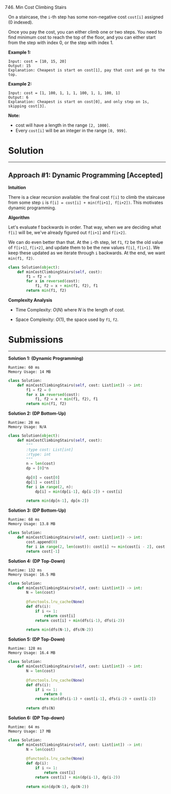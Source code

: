746. Min Cost Climbing Stairs

On a staircase, the `i`-th step has some non-negative cost `cost[i]` assigned (0 indexed).

Once you pay the cost, you can either climb one or two steps. You need to find minimum cost to reach the top of the floor, and you can either start from the step with index 0, or the step with index 1.

**Example 1:**
```
Input: cost = [10, 15, 20]
Output: 15
Explanation: Cheapest is start on cost[1], pay that cost and go to the top.
```

**Example 2:**
```
Input: cost = [1, 100, 1, 1, 1, 100, 1, 1, 100, 1]
Output: 6
Explanation: Cheapest is start on cost[0], and only step on 1s, skipping cost[3].
```

**Note:**
* cost will have a length in the range `[2, 1000]`.
* Every `cost[i]` will be an integer in the range `[0, 999]`.

# Solution
---
## Approach #1: Dynamic Programming [Accepted]
**Intuition**

There is a clear recursion available: the final cost `f[i]` to climb the staircase from some step `i` is `f[i] = cost[i] + min(f[i+1], f[i+2])`. This motivates dynamic programming.

**Algorithm**

Let's evaluate f backwards in order. That way, when we are deciding what `f[i]` will be, we've already figured out `f[i+1]` and `f[i+2]`.

We can do even better than that. At the `i`-th step, let `f1`, `f2` be the old value of `f[i+1]`, `f[i+2]`, and update them to be the new values `f[i]`, `f[i+1]`. We keep these updated as we iterate through `i` backwards. At the end, we want `min(f1, f2)`.

```python
class Solution(object):
    def minCostClimbingStairs(self, cost):
        f1 = f2 = 0
        for x in reversed(cost):
            f1, f2 = x + min(f1, f2), f1
        return min(f1, f2)
```

**Complexity Analysis**

* Time Complexity: $O(N)$ where $N$ is the length of cost.

* Space Complexity: $O(1)$, the space used by `f1`, `f2`.

# Submissions
---
**Solution 1: (Dynamic Programming)**
```
Runtime: 60 ms
Memory Usage: 14 MB
```
```python
class Solution:
    def minCostClimbingStairs(self, cost: List[int]) -> int:
        f1 = f2 = 0
        for x in reversed(cost):
            f1, f2 = x + min(f1, f2), f1
        return min(f1, f2)
```

**Solution 2: (DP Bottom-Up)**
```
Runtime: 28 ms
Memory Usage: N/A
```
```python
class Solution(object):
    def minCostClimbingStairs(self, cost):
        """
        :type cost: List[int]
        :rtype: int
        """
        n = len(cost)
        dp = [0]*n
        
        dp[0] = cost[0]
        dp[1] = cost[1]
        for i in range(2, n):
            dp[i] = min(dp[i-1], dp[i-2]) + cost[i]
            
        return min(dp[n-1], dp[n-2])
```

**Solution 3: (DP Bottom-Up)**
```
Runtime: 68 ms
Memory Usage: 13.8 MB
```
```python
class Solution:
    def minCostClimbingStairs(self, cost: List[int]) -> int:
        cost.append(0)
        for i in range(2, len(cost)): cost[i] += min(cost[i - 2], cost[i - 1])
        return cost[-1]
```

**Solution 4: (DP Top-Down)**
```
Runtime: 132 ms
Memory Usage: 16.5 MB
```
```python
class Solution:
    def minCostClimbingStairs(self, cost: List[int]) -> int:
        N = len(cost)
        
        @functools.lru_cache(None)
        def dfs(i):
            if i <= 1:
                return cost[i]
            return cost[i] + min(dfs(i-1), dfs(i-2))
        
        return min(dfs(N-1), dfs(N-2))
```

**Solution 5: (DP Top-Down)**
```
Runtime: 128 ms
Memory Usage: 16.4 MB
```
```python
class Solution:
    def minCostClimbingStairs(self, cost: List[int]) -> int:
        N = len(cost)
        
        @functools.lru_cache(None)
        def dfs(i):
            if i <= 1:
                return 0
            return min(dfs(i-1) + cost[i-1], dfs(i-2) + cost[i-2])
        
        return dfs(N)
```

**Solution 6: (DP Top-down)**
```
Runtime: 64 ms
Memory Usage: 17 MB
```
```python
class Solution:
    def minCostClimbingStairs(self, cost: List[int]) -> int:
        N = len(cost)
        
        @functools.lru_cache(None)
        def dp(i):
            if i <= 1:
                return cost[i]
            return cost[i] + min(dp(i-1), dp(i-2))
        
        return min(dp(N-1), dp(N-2))
```